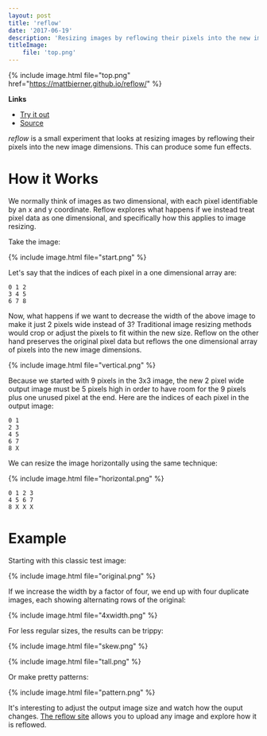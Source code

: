 ```yaml
---
layout: post
title: 'reflow'
date: '2017-06-19'
description: 'Resizing images by reflowing their pixels into the new image dimensions'
titleImage:
    file: 'top.png'
---
```

 
{% include image.html file="top.png" href="https://mattbierner.github.io/reflow/" %}

**Links**

- [Try it out][site]
- [Source](https://github.com/mattbierner/reflow)

*reflow* is a small experiment that looks at resizing images by reflowing their pixels into the new image dimensions. This can produce some fun effects.


# How it Works
We normally think of images as two dimensional, with each pixel identifiable by an x and y coordinate. Reflow explores what happens if we instead treat pixel data as one dimensional, and specifically how this applies to image resizing.

Take the image:

{% include image.html file="start.png" %}

Let's say that the indices of each pixel in a one dimensional array are:

```
0 1 2
3 4 5
6 7 8
```

Now, what happens if we want to decrease the width of the above image to make it just 2 pixels wide instead of 3? Traditional image resizing methods would crop or adjust the pixels to fit within the new size. Reflow on the other hand preserves the original pixel data but reflows the one dimensional array of pixels into the new image dimensions. 

{% include image.html file="vertical.png" %}

Because we started with 9 pixels in the 3x3 image, the new 2 pixel wide output image must be 5 pixels high in order to have room for the 9 pixels plus one unused pixel at the end. Here are the indices of each pixel in the output image:

```
0 1
2 3
4 5
6 7
8 X
```

We can resize the image horizontally using the same technique:

{% include image.html file="horizontal.png" %}

```
0 1 2 3
4 5 6 7
8 X X X
```


# Example
Starting with this classic test image:

{% include image.html file="original.png" %}

If we increase the width by a factor of four, we end up with four duplicate images, each showing alternating rows of the original:

{% include image.html file="4xwidth.png" %}

For less regular sizes, the results can be trippy:

{% include image.html file="skew.png" %}

{% include image.html file="tall.png" %}

Or make pretty patterns:

{% include image.html file="pattern.png" %}

It's interesting to adjust the output image size and watch how the ouput changes. [The reflow site][site] allows you to upload any image and explore how it is reflowed.


[site]: https://mattbierner.github.io/reflow/
